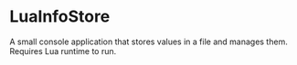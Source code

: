 LuaInfoStore
============

A small console application that stores values in a file and manages them.
Requires Lua runtime to run.

